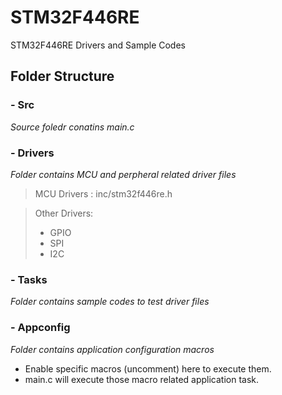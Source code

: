 # STM32F446RE
STM32F446RE Drivers and Sample Codes

## Folder Structure

### - Src
_Source foledr conatins main.c_

### - Drivers
_Folder contains MCU and perpheral related driver files_

> MCU Drivers : inc/stm32f446re.h

> Other Drivers:
 >- GPIO
 >- SPI
 >- I2C

### - Tasks
_Folder contains sample codes to test driver files_

### - Appconfig
_Folder contains application configuration macros_
- Enable specific macros (uncomment) here to execute them.
- main.c will execute those macro related application task.